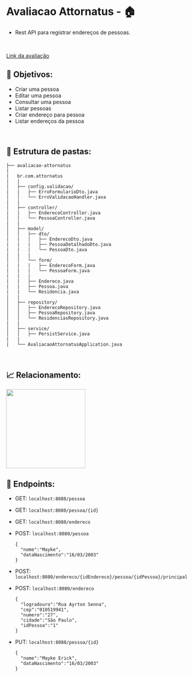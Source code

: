 # Avaliacao Attornatus - 🏠

* Rest API para registrar endereços de pessoas.
<br>

[Link da avaliação](https://drive.google.com/drive/folders/1x8z6Rx87AE-_uUhG0jtahyAkMALXJU0d?usp=sharing)
<br>

<h2> 🎯 Objetivos: </h2>

* Criar uma pessoa
* Editar uma pessoa
* Consultar uma pessoa
* Listar pessoas
* Criar endereço para pessoa
* Listar endereços da pessoa

<br>
<h2> 📂 Estrutura de pastas: </h2>

```
├── avaliacao-attornatus
|   
|   br.com.attornatus
|   |
│   ├── config.validacao/
|   |   ├── ErroFormularioDto.java
│   │   └── ErroValidacaoHandler.java
|   |
│   ├── controller/
|   |   ├── EnderecoController.java
│   │   └── PessoaController.java
|   |
│   ├── model/
│   │   ├── dto/
|   |   |   ├── EnderecoDto.java
|   |   |   ├── PessoaDetalhadoDto.java
|   |   |   └── PessoaDto.java
|   |   |
│   │   └── form/
|   |   |   ├── EnderecoForm.java
|   |   |   └── PessoaForm.java
|   |   |
|   |   ├── Endereco.java
|   |   ├── Pessoa.java
|   |   └── Residencia.java
|   |
│   ├── repository/
│   │   ├── EnderecoRepository.java
│   │   ├── PessoaRepository.java
│   │   └── ResidenciasRepository.java
|   |
│   ├── service/
│   │   ├── PersistService.java
|   |
|   └── AvaliacaoAttornatusApplication.java
```

<br>
<h2> 📈 Relacionamento: </h2>

<img height="210em" align="center" src="https://media.discordapp.net/attachments/817401092752932916/1067792868082729080/rounded-in-photoretrica.png"/>

<br>
<h2> 📌 Endpoints: </h2>

* GET: ```localhost:8080/pessoa```

* GET: ```localhost:8080/pessoa/{id}```

* GET: ```localhost:8080/endereco```

* POST: ```localhost:8080/pessoa```

  ```
  {
    "nome":"Mayke",
    "dataNascimento":"16/03/2003"
  }
  ```
  
* POST: ```localhost:8080/endereco/{idEndereco}/pessoa/{idPessoa}/principal```

* POST: ```localhost:8080/endereco```
  ```
  {
    "logradouro":"Rua Ayrton Senna",
    "cep":"010519941",
    "numero":"27",
    "cidade":"São Paulo",
    "idPessoa":"1"
  }
  ```
  
* PUT: ```localhost:8080/pessoa/{id}```
  ```
  {
    "nome":"Mayke Erick",
    "dataNascimento":"16/03/2003"
  }
  ```
